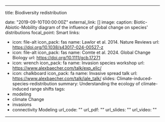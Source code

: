 
---
title: Biodiversity redistribution

date: "2019-09-10T00:00:00Z"
external_link: []
image:
  caption: Biotic-Abiotic-Mobility diagram of the influence of global change on species' distributions
  focal_point: Smart
links:
- icon: file-alt
  icon_pack: fas
  name: Lawlor et al. 2014. Nature Reviews
  url: https://doi.org/10.1038/s43017-024-00527-z 
- icon: file-alt
  icon_pack: fas
  name: Comte et al. 2024. Global Change Biology
  url: https://doi.org/10.1111/gcb.17271 
- icon: wrench
  icon_pack: fa
  name: Invasion species workshop
  url: https://www.alexbaecher.com/talk/exp_elic/
- icon: chalkboard
  icon_pack: fa
  name: Invasive spread talk
  url: https://www.alexbaecher.com/talk/iale_talk/
slides: Climate-induced-species-redistribution
summary: Understanding the ecology of climate-induced range shifts
tags:
- modeling
- climate Change
- invasions
- connectivity Modeling
url_code: ""
url_pdf: ""
url_slides: ""
url_video: ""
---
